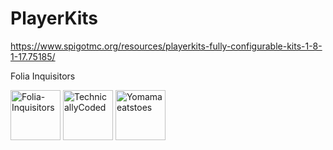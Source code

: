 # PlayerKits
 https://www.spigotmc.org/resources/playerkits-fully-configurable-kits-1-8-1-17.75185/

Folia Inquisitors

[<img src="https://github.com/Folia-Inquisitors.png" width=80 alt="Folia-Inquisitors">](https://github.com/orgs/Folia-Inquisitors/repositories)
[<img src="https://github.com/TechnicallyCoded.png" width=80 alt="TechnicallyCoded">](https://github.com/TechnicallyCoded)
[<img src="https://github.com/Yomamaeatstoes.png" width=80 alt="Yomamaeatstoes">](https://github.com/Yomamaeatstoes)
